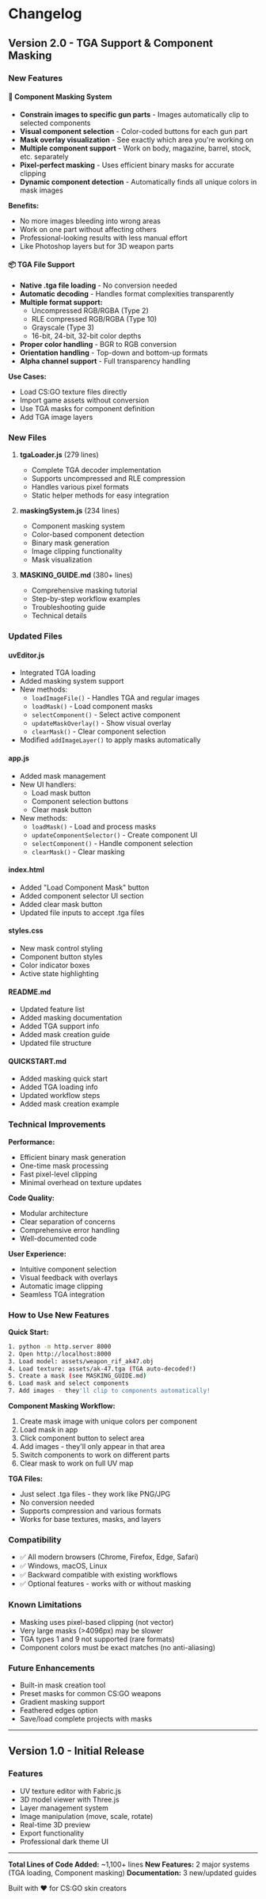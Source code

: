 # Changelog

## Version 2.0 - TGA Support & Component Masking

### New Features

#### 🎨 Component Masking System
- **Constrain images to specific gun parts** - Images automatically clip to selected components
- **Visual component selection** - Color-coded buttons for each gun part
- **Mask overlay visualization** - See exactly which area you're working on
- **Multiple component support** - Work on body, magazine, barrel, stock, etc. separately
- **Pixel-perfect masking** - Uses efficient binary masks for accurate clipping
- **Dynamic component detection** - Automatically finds all unique colors in mask images

**Benefits:**
- No more images bleeding into wrong areas
- Work on one part without affecting others
- Professional-looking results with less manual effort
- Like Photoshop layers but for 3D weapon parts

#### 📦 TGA File Support
- **Native .tga file loading** - No conversion needed
- **Automatic decoding** - Handles format complexities transparently
- **Multiple format support:**
  - Uncompressed RGB/RGBA (Type 2)
  - RLE compressed RGB/RGBA (Type 10)
  - Grayscale (Type 3)
  - 16-bit, 24-bit, 32-bit color depths
- **Proper color handling** - BGR to RGB conversion
- **Orientation handling** - Top-down and bottom-up formats
- **Alpha channel support** - Full transparency handling

**Use Cases:**
- Load CS:GO texture files directly
- Import game assets without conversion
- Use TGA masks for component definition
- Add TGA image layers

### New Files

1. **tgaLoader.js** (279 lines)
   - Complete TGA decoder implementation
   - Supports uncompressed and RLE compression
   - Handles various pixel formats
   - Static helper methods for easy integration

2. **maskingSystem.js** (234 lines)
   - Component masking system
   - Color-based component detection
   - Binary mask generation
   - Image clipping functionality
   - Mask visualization

3. **MASKING_GUIDE.md** (380+ lines)
   - Comprehensive masking tutorial
   - Step-by-step workflow examples
   - Troubleshooting guide
   - Technical details

### Updated Files

#### uvEditor.js
- Integrated TGA loading
- Added masking system support
- New methods:
  - `loadImageFile()` - Handles TGA and regular images
  - `loadMask()` - Load component masks
  - `selectComponent()` - Select active component
  - `updateMaskOverlay()` - Show visual overlay
  - `clearMask()` - Clear component selection
- Modified `addImageLayer()` to apply masks automatically

#### app.js
- Added mask management
- New UI handlers:
  - Load mask button
  - Component selection buttons
  - Clear mask button
- New methods:
  - `loadMask()` - Load and process masks
  - `updateComponentSelector()` - Create component UI
  - `selectComponent()` - Handle component selection
  - `clearMask()` - Clear masking

#### index.html
- Added "Load Component Mask" button
- Added component selector UI section
- Added clear mask button
- Updated file inputs to accept .tga files

#### styles.css
- New mask control styling
- Component button styles
- Color indicator boxes
- Active state highlighting

#### README.md
- Updated feature list
- Added masking documentation
- Added TGA support info
- Added mask creation guide
- Updated file structure

#### QUICKSTART.md
- Added masking quick start
- Added TGA loading info
- Updated workflow steps
- Added mask creation example

### Technical Improvements

**Performance:**
- Efficient binary mask generation
- One-time mask processing
- Fast pixel-level clipping
- Minimal overhead on texture updates

**Code Quality:**
- Modular architecture
- Clear separation of concerns
- Comprehensive error handling
- Well-documented code

**User Experience:**
- Intuitive component selection
- Visual feedback with overlays
- Automatic image clipping
- Seamless TGA integration

### How to Use New Features

**Quick Start:**
```bash
1. python -m http.server 8000
2. Open http://localhost:8000
3. Load model: assets/weapon_rif_ak47.obj
4. Load texture: assets/ak-47.tga (TGA auto-decoded!)
5. Create a mask (see MASKING_GUIDE.md)
6. Load mask and select components
7. Add images - they'll clip to components automatically!
```

**Component Masking Workflow:**
1. Create mask image with unique colors per component
2. Load mask in app
3. Click component button to select area
4. Add images - they'll only appear in that area
5. Switch components to work on different parts
6. Clear mask to work on full UV map

**TGA Files:**
- Just select .tga files - they work like PNG/JPG
- No conversion needed
- Supports compression and various formats
- Works for base textures, masks, and layers

### Compatibility

- ✅ All modern browsers (Chrome, Firefox, Edge, Safari)
- ✅ Windows, macOS, Linux
- ✅ Backward compatible with existing workflows
- ✅ Optional features - works with or without masking

### Known Limitations

- Masking uses pixel-based clipping (not vector)
- Very large masks (>4096px) may be slower
- TGA types 1 and 9 not supported (rare formats)
- Component colors must be exact matches (no anti-aliasing)

### Future Enhancements

- Built-in mask creation tool
- Preset masks for common CS:GO weapons
- Gradient masking support
- Feathered edges option
- Save/load complete projects with masks

---

## Version 1.0 - Initial Release

### Features
- UV texture editor with Fabric.js
- 3D model viewer with Three.js
- Layer management system
- Image manipulation (move, scale, rotate)
- Real-time 3D preview
- Export functionality
- Professional dark theme UI

---

**Total Lines of Code Added:** ~1,100+ lines
**New Features:** 2 major systems (TGA loading, Component masking)
**Documentation:** 3 new/updated guides

Built with ❤️ for CS:GO skin creators

